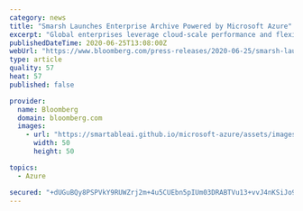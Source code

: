 ```yaml
---
category: news
title: "Smarsh Launches Enterprise Archive Powered by Microsoft Azure"
excerpt: "Global enterprises leverage cloud-scale performance and flexibility to support compliance, e-discovery initiatives Bu"
publishedDateTime: 2020-06-25T13:08:00Z
webUrl: "https://www.bloomberg.com/press-releases/2020-06-25/smarsh-launches-enterprise-archive-powered-by-microsoft-azure"
type: article
quality: 57
heat: 57
published: false

provider:
  name: Bloomberg
  domain: bloomberg.com
  images:
    - url: "https://smartableai.github.io/microsoft-azure/assets/images/organizations/bloomberg.com-50x50.jpg"
      width: 50
      height: 50

topics:
  - Azure

secured: "+dUGuBQy8PSPVkY9RUWZrj2m+4u5CUEbn5pIUm03DRABTVu13+vvJ4nKSiJo937nLLv5jwot8R8YOSK8ovHXqSs46LxoFqTDoL4quL3q6GX29/DLH/m+AXDYnirmyvQV/WTkxCtvIXEMIcKakxpaNmidiai5j1+RubJsLw62ETLwtyUPmv1LQ6WUS4Fto/QVO1lD3ZPj8nvi13CH1XuV/X0iggrjcIHygJZPJl/AVJaap0vrGQ6EYMeZ7eyWPBWpto7uCvOe/VRH99IUh0QOGwL4ACnpz7nCy6aM0Hc0NqstX/Qm6YAerYutkG/RDHWrqXBYCraUmC3To8TehEBziQ==;peu5IddEZfEiLxbHY9YrUA=="
---
```


